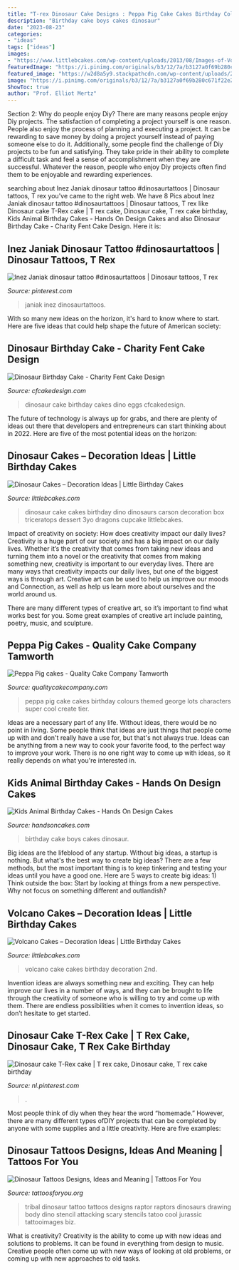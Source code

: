 ```yaml
---
title: "T-rex Dinosaur Cake Designs : Peppa Pig Cake Cakes Birthday Colours Themed George Lots Characters Super Cool Create Tier"
description: "Birthday cake boys cakes dinosaur"
date: "2023-08-23"
categories:
- "ideas"
tags: ["ideas"]
images:
- "https://www.littlebcakes.com/wp-content/uploads/2013/08/Images-of-Volcano-Cake.jpg"
featuredImage: "https://i.pinimg.com/originals/b3/12/7a/b3127a0f69b280c671f22e2c3005f4ff.jpg"
featured_image: "https://w2d8a5y9.stackpathcdn.com/wp-content/uploads/2020/03/peppa-pig-two-tier-495x705.jpg"
image: "https://i.pinimg.com/originals/b3/12/7a/b3127a0f69b280c671f22e2c3005f4ff.jpg"
ShowToc: true
author: "Prof. Elliot Mertz"
---
```



Section 2: Why do people enjoy Diy?
There are many reasons people enjoy Diy projects. The satisfaction of completing a project yourself is one reason. People also enjoy the process of planning and executing a project. It can be rewarding to save money by doing a project yourself instead of paying someone else to do it. Additionally, some people find the challenge of Diy projects to be fun and satisfying. They take pride in their ability to complete a difficult task and feel a sense of accomplishment when they are successful. Whatever the reason, people who enjoy Diy projects often find them to be enjoyable and rewarding experiences.

	

		
searching about Inez Janiak dinosaur tattoo #dinosaurtattoos | Dinosaur tattoos, T rex you've came to the right web. We have 8 Pics about Inez Janiak dinosaur tattoo #dinosaurtattoos | Dinosaur tattoos, T rex like Dinosaur cake T-Rex cake | T rex cake, Dinosaur cake, T rex cake birthday, Kids Animal Birthday Cakes - Hands On Design Cakes and also Dinosaur Birthday Cake - Charity Fent Cake Design. Here it is:
		
    
## Inez Janiak Dinosaur Tattoo #dinosaurtattoos | Dinosaur Tattoos, T Rex

<img loading=lazy src="https://i.pinimg.com/736x/50/57/b1/5057b137b0c5110d5be4ababe4786e9a.jpg" onerror="this.onerror=null;this.src='https://tse4.mm.bing.net/th?id=OIP.fruB30lWbEPyksrtN3tTfAHaL_&amp;pid=15.1';" alt="Inez Janiak dinosaur tattoo #dinosaurtattoos | Dinosaur tattoos, T rex">

_Source: pinterest.com_

>janiak inez dinosaurtattoos. 

	

With so many new ideas on the horizon, it's hard to know where to start. Here are five ideas that could help shape the future of American society: 

    
## Dinosaur Birthday Cake - Charity Fent Cake Design

<img loading=lazy src="https://www.cfcakedesign.com/wp-content/uploads/2019/06/03-1798-post/DinosaurCake.jpg" onerror="this.onerror=null;this.src='https://tse3.mm.bing.net/th?id=OIP.aeOG_RB2P32AtFAoTiDVwgHaLH&amp;pid=15.1';" alt="Dinosaur Birthday Cake - Charity Fent Cake Design">

_Source: cfcakedesign.com_

>dinosaur cake birthday cakes dino eggs cfcakedesign. 

	

The future of technology is always up for grabs, and there are plenty of ideas out there that developers and entrepreneurs can start thinking about in 2022. Here are five of the most potential ideas on the horizon:

    
## Dinosaur Cakes – Decoration Ideas | Little Birthday Cakes

<img loading=lazy src="http://www.littlebcakes.com/wp-content/uploads/2013/08/Dinosaur-Cake.jpg" onerror="this.onerror=null;this.src='https://tse3.mm.bing.net/th?id=OIP.2GvFoZxQTsDTlRAQo2Fz5QHaFj&amp;pid=15.1';" alt="Dinosaur Cakes – Decoration Ideas | Little Birthday Cakes">

_Source: littlebcakes.com_

>dinosaur cake cakes birthday dino dinosaurs carson decoration box triceratops dessert 3yo dragons cupcake littlebcakes. 

	

Impact of creativity on society: How does creativity impact our daily lives?
Creativity is a huge part of our society and has a big impact on our daily lives. Whether it’s the creativity that comes from taking new ideas and turning them into a novel or the creativity that comes from making something new, creativity is important to our everyday lives.
There are many ways that creativity impacts our daily lives, but one of the biggest ways is through art. Creative art can be used to help us improve our moods and Connection, as well as help us learn more about ourselves and the world around us.

There are many different types of creative art, so it’s important to find what works best for you. Some great examples of creative art include painting, poetry, music, and sculpture.

    
## Peppa Pig Cakes - Quality Cake Company Tamworth

<img loading=lazy src="https://w2d8a5y9.stackpathcdn.com/wp-content/uploads/2020/03/peppa-pig-two-tier-495x705.jpg" onerror="this.onerror=null;this.src='https://tse2.mm.bing.net/th?id=OIP.jHv1_EvmscY38Tqpn7eU3QHaKj&amp;pid=15.1';" alt="Peppa Pig cakes - Quality Cake Company Tamworth">

_Source: qualitycakecompany.com_

>peppa pig cake cakes birthday colours themed george lots characters super cool create tier. 

	

Ideas are a necessary part of any life. Without ideas, there would be no point in living. Some people think that ideas are just things that people come up with and don't really have a use for, but that's not always true. Ideas can be anything from a new way to cook your favorite food, to the perfect way to improve your work. There is no one right way to come up with ideas, so it really depends on what you're interested in.

    
## Kids Animal Birthday Cakes - Hands On Design Cakes

<img loading=lazy src="https://www.handsoncakes.com/wp-content/uploads/2016/05/2tier-birthday-boys-cake-dinosaur-766-225x300.jpg" onerror="this.onerror=null;this.src='https://tse2.mm.bing.net/th?id=OIP.ojdDGR95NONFvQ8nvO8xHQAAAA&amp;pid=15.1';" alt="Kids Animal Birthday Cakes - Hands On Design Cakes">

_Source: handsoncakes.com_

>birthday cake boys cakes dinosaur. 

	

Big ideas are the lifeblood of any startup. Without big ideas, a startup is nothing. But what's the best way to create big ideas? There are a few methods, but the most important thing is to keep tinkering and testing your ideas until you have a good one. Here are 5 ways to create big ideas: 1) Think outside the box: Start by looking at things from a new perspective. Why not focus on something different and outlandish?

    
## Volcano Cakes – Decoration Ideas | Little Birthday Cakes

<img loading=lazy src="https://www.littlebcakes.com/wp-content/uploads/2013/08/Images-of-Volcano-Cake.jpg" onerror="this.onerror=null;this.src='https://tse2.mm.bing.net/th?id=OIP.Y2-8tN0W1g6IBheCTOF8tgHaFh&amp;pid=15.1';" alt="Volcano Cakes – Decoration Ideas | Little Birthday Cakes">

_Source: littlebcakes.com_

>volcano cake cakes birthday decoration 2nd. 

	

Invention ideas are always something new and exciting. They can help improve our lives in a number of ways, and they can be brought to life through the creativity of someone who is willing to try and come up with them. There are endless possibilities when it comes to invention ideas, so don’t hesitate to get started.

    
## Dinosaur Cake T-Rex Cake | T Rex Cake, Dinosaur Cake, T Rex Cake Birthday

<img loading=lazy src="https://i.pinimg.com/originals/b3/12/7a/b3127a0f69b280c671f22e2c3005f4ff.jpg" onerror="this.onerror=null;this.src='https://tse4.mm.bing.net/th?id=OIP.Mp0qjQh0DflZzaQmSzmeQgHaJ4&amp;pid=15.1';" alt="Dinosaur cake T-Rex cake | T rex cake, Dinosaur cake, T rex cake birthday">

_Source: nl.pinterest.com_

>. 

	

Most people think of diy when they hear the word “homemade.” However, there are many different types ofDIY projects that can be completed by anyone with some supplies and a little creativity. Here are five examples:

    
## Dinosaur Tattoos Designs, Ideas And Meaning | Tattoos For You

<img loading=lazy src="http://www.tattoosforyou.org/wp-content/uploads/2016/03/Dinosaur-Tattoo-Tribal.jpg" onerror="this.onerror=null;this.src='https://tse2.mm.bing.net/th?id=OIP.8lqaye6Zh6XDAXLY7DhD3gHaHz&amp;pid=15.1';" alt="Dinosaur Tattoos Designs, Ideas and Meaning | Tattoos For You">

_Source: tattoosforyou.org_

>tribal dinosaur tattoo tattoos designs raptor raptors dinosaurs drawing body dino stencil attacking scary stencils tatoo cool jurassic tattooimages biz. 

	

What is creativity?
Creativity is the ability to come up with new ideas and solutions to problems. It can be found in everything from design to music. Creative people often come up with new ways of looking at old problems, or coming up with new approaches to old tasks.

